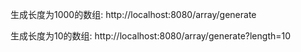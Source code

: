 生成长度为1000的数组:
http://localhost:8080/array/generate


生成长度为10的数组:
http://localhost:8080/array/generate?length=10